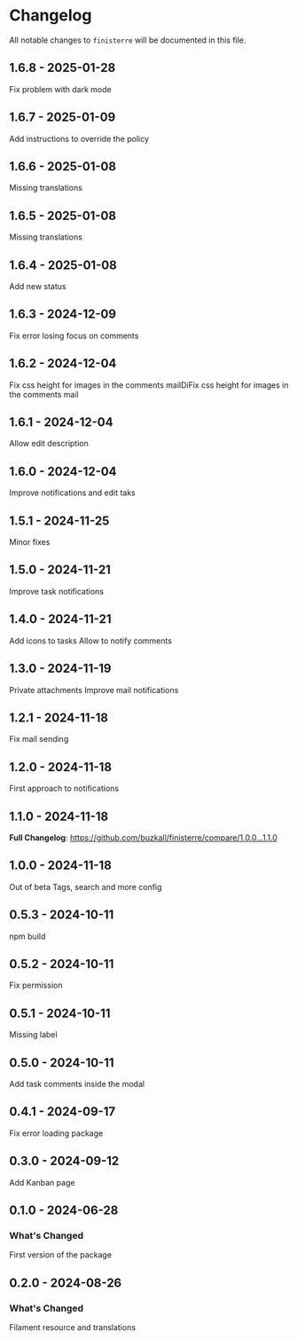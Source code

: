 # Changelog

All notable changes to `finisterre` will be documented in this file.

## 1.6.8 - 2025-01-28

Fix problem with dark mode

## 1.6.7 - 2025-01-09

Add instructions to override the policy

## 1.6.6 - 2025-01-08

Missing translations

## 1.6.5 - 2025-01-08

Missing translations

## 1.6.4 - 2025-01-08

Add new status

## 1.6.3 - 2024-12-09

Fix error losing focus on comments

## 1.6.2 - 2024-12-04

Fix css height for images in the comments mailDiFix css height for images in the comments mail

## 1.6.1 - 2024-12-04

Allow edit description

## 1.6.0 - 2024-12-04

Improve notifications and edit taks

## 1.5.1 - 2024-11-25

Minor fixes

## 1.5.0 - 2024-11-21

Improve task notifications

## 1.4.0 - 2024-11-21

Add icons to tasks
Allow to notify comments

## 1.3.0 - 2024-11-19

Private attachments
Improve mail notifications

## 1.2.1 - 2024-11-18

Fix mail sending

## 1.2.0 - 2024-11-18

First approach to notifications

## 1.1.0 - 2024-11-18

**Full Changelog**: https://github.com/buzkall/finisterre/compare/1.0.0...1.1.0

## 1.0.0 - 2024-11-18

Out of beta
Tags, search and more config

## 0.5.3 - 2024-10-11

npm build

## 0.5.2 - 2024-10-11

Fix permission

## 0.5.1 - 2024-10-11

Missing label

## 0.5.0 - 2024-10-11

Add task comments inside the modal

## 0.4.1 - 2024-09-17

Fix error loading package

## 0.3.0 - 2024-09-12

Add Kanban page

## 0.1.0 - 2024-06-28

### What's Changed

First version of the package

## 0.2.0 - 2024-08-26

### What's Changed

Filament resource and translations
